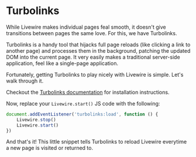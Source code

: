 # Turbolinks

While Livewire makes individual pages feal smooth, it doesn't give transitions between pages the same love. For this, we have Turbolinks.

Turbolinks is a handy tool that hijacks full page reloads (like clicking a link to another page) and processes them in the background, patching the updated DOM into the current page. It very easily makes a traditional server-side application, feel like a single-page application.

Fortunately, getting Turbolinks to play nicely with Livewire is simple. Let's walk through it.

Checkout the [Turbolinks documentation](https://github.com/turbolinks/turbolinks) for installation instructions.

Now, replace your `Livewire.start()` JS code with the following:

```js
document.addEventListener('turbolinks:load', function () {
    Livewire.stop()
    Livewire.start()
})
```

And that's it! This little snippet tells Turbolinks to reload Livewire everytime a new page is visited or returned to.
